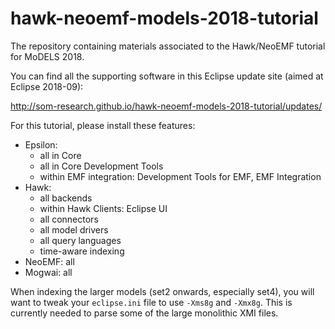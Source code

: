 # hawk-neoemf-models-2018-tutorial

The repository containing materials associated to the Hawk/NeoEMF tutorial for MoDELS 2018.

You can find all the supporting software in this Eclipse update site (aimed at Eclipse 2018-09):

http://som-research.github.io/hawk-neoemf-models-2018-tutorial/updates/

For this tutorial, please install these features:

* Epsilon:
    * all in Core
    * all in Core Development Tools
    * within EMF integration: Development Tools for EMF, EMF Integration
* Hawk:
    * all backends
    * within Hawk Clients: Eclipse UI
    * all connectors
    * all model drivers
    * all query languages
    * time-aware indexing
* NeoEMF: all
* Mogwai: all

When indexing the larger models (set2 onwards, especially set4), you will want to tweak your `eclipse.ini` file to use `-Xms8g` and `-Xmx8g`. This is currently needed to parse some of the large monolithic XMI files.
